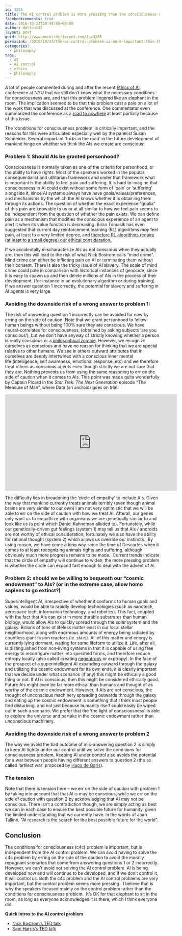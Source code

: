 ```yaml
---
id: 3265
title: The AI control problem is more pressing than the consciousness question
facebookcomments: true
date: 2016-10-23T20:48:08+00:00
author: delton137
layout: post
guid: http://www.moreisdifferent.com/?p=3265
permalink: /2016/10/23/the-ai-control-problem-is-more-important-than-the-consciousness-question/
categories:
  - philosophy
tags:
  - AI
  - AI control
  - ethics
  - philosophy
---
```

A lot of people commented during and after the recent [Ethics of AI](https://wp.nyu.edu/consciousness/ethics-of-artificial-intelligence/) conference at NYU that we still don&#8217;t know what the necessary conditions for consciousness are, and that this problem lingered like an elephant in the room. The implication seemed to be that this problem cast a pale on a lot of the work that was discussed at the conference. One commentator even summarized the conference as a <a href="https://medium.com/@petervoss/ai-safety-research-a-road-to-nowhere-f1c7c20e8875#.4721pgfrd">road to nowhere</a> at least partially because of this issue.

The ‘conditions for consciousness problem&#8217; is critically important, and the reasons for this were articulated especially well by the panelist Susan Schneider. Several important ‘forks in the road’ in the future development of mankind hinge on whether we think the AIs we create are conscious:

### Problem 1: Should AIs be granted personhood?
Consciousness is normally taken as one of the criteria for personhood, or the ability to have rights. Most of the speakers worked in the popular consequentialist and utilitarian framework and under that framework what is important is the ability to feel pain and suffering. It is hard to imagine that consciousness in AI could exist without some form of ‘pain’ or ‘suffering’ alongside it, since AI systems always have have goals/values/preferences, and mechanisms by the which the AI knows whether it is obtaining them through its actions. The question of whether the exact experience “qualia” of this pain are knowable to us or at all similar to how we feel pain seems to be independent from the question of whether the pain exists. We can define pain as a mechanism that modifies the conscious experience of an agent to alert it when its value function is decreasing. Brian Tomasik has even suggested that current day reinforcement learning (RL) algorithms <em>may</em> feel pain, at least to a very limited degree, and [therefore RL algorithms require (at least to a small degree) our ethical consideration.](https://arxiv.org/abs/1410.8233)

If we accidentally mischaracterize AIs as not conscious when they actually are, then this will lead to the risk of what Nick Bostrom calls “mind crime”. Mind crime can either be inflicting pain on AI or terminating them without their consent. There is also the tricky issue of AI slavery. The scale of mind crime could pale in comparison with historical instances of genocide, since it is easy to spawn up and then delete millions of AIs in the process of their development. (for instance in an evolutionary algorithm or during training). If we answer question 1 incorrectly, the potential for slavery and suffering in AI agents is very large.

### Avoiding the downside risk of a wrong answer to problem 1:

The risk of answering question 1 incorrectly can be avoided for now by erring on the side of caution. Note that we grant personhood to fellow human beings without being 100% sure they are conscious. We have neural-correlates for consciousness, (obtained by asking subjects ‘are you conscious’), but we don’t have anyway of strictly knowing whether a person is really conscious or a<a href="https://en.wikipedia.org/wiki/Philosophical_zombie"> philosophical zombie</a>. However, we recognize ourselves as conscious and have no reason for thinking that we are special relative to other humans. We see in others outward attributes that in ourselves are deeply intertwined with a conscious inner mental life (intelligence, self awareness, emotional response, etc) and we therefore treat others as conscious agents even though strictly we are not sure that they are. Nothing prevents us from using the same reasoning to err on the side of caution when it comes to AIs. This point was made quite wonderfully by Captain Picard in the *Star Trek: The Next Generation* episode “The Measure of Man”, where Data (an android) goes on trial:
<iframe width="560" height="315" src="https://www.youtube.com/embed/vjuQRCG_sUw" frameborder="0" allowfullscreen></iframe>

The difficulty lies in broadening the ‘circle of empathy’ to include AIs. Given the way that mankind currently treats animals terribly (even though animal brains are very similar to our own) I am not very optimistic that we will be able to err on the side of caution with how we treat AI. Afterall, our genes only want us to empathize with organisms we are genetically similar to and look like us (a point which Daniel Kahneman alluded to). Fortunately, while our genetically-driven gut feelings (system 1) may tell us that AIs / androids are not worthy of ethical consideration, fortunately we also have the ability for rational thought (system 2) which allows us override our instincts.  By using reason, we have come a long way since the time of Descartes when it comes to at least recognizing animals rights and suffering, although obviously much more progress remains to be made.  Current trends indicate that the circle of empathy will continue to widen; the more pressing problem is whether the circle can expand fast enough to deal with the advent of AI. 

### Problem 2: should we be willing to bequeath our “cosmic endowment” to AIs? (or in the extreme case, allow homo sapiens to go extinct?)

Superintelligent AI, irrespective of whether it conforms to human goals and values, would be able to rapidly develop technologies (such as nanotech, aerospace tech, information technology, and robotics). This fact, coupled with the fact that AIs can exist in more durable substrates than human biology, would allow AIs to quickly spread through the solar system and the galaxy. Billions of tons of lifeless matter exist in our local stellar neighborhood, along with enormous amounts of energy being radiated by countless giant fusion reactors (ie. stars). All of this matter and energy is currently lying dormant, waiting for some lifeform to utilize it. Life, after all, is distinguished from non-living systems in that it is capable of using free energy to reconfigure matter into specified forms, and therefore reduce entropy locally (also called creating [negentropy](https://en.wikipedia.org/wiki/Negentropy) or exptropy). In the face of the prospect of a superintelligent AI expanding outward through the galaxy and utilizing the cosmic endowment for its own ends, it is clearly important that we decide under what scenarios (if any) this might be ethically a good thing or not. If AI is conscious, then this might be considered ethically good. Future AIs might even be far more ethical than humans and thought of as worthy of the cosmic endowment. However, if AIs are not conscious, the thought of unconscious machinery spreading outwards through the galaxy and eating up the cosmic endowment is something that I think most people find disturbing, and not just because humanity itself could easily be wiped out in such a scenario. We prefer that the &#8216;the light of consciousness&#8217; is able to explore the universe and partake in the cosmic endowment rather than unconscious machinery. 

### Avoiding the downside risk of a wrong answer to problem 2

The way we avoid the bad outcome of mis-answering question 2 is simply to keep AI tightly under our control until we solve the conditions for consciousness problem. Keeping AI under control also avoids the potential for a war between people having different answers to question 2 (the so called &#8216;artilect war&#8217; proposed by [Hugo de Garis](https://en.wikipedia.org/wiki/Hugo_de_Garis)).

### The tension

Note that there is tension here &#8211; we err on the side of caution with problem 1 by taking into account that that AI is may be conscious, while we err on the side of caution with question 2 by acknowledging that AI may not be conscious. There isn&#8217;t a contradiction though, we are simply acting as best we can in each case to ensure the best possible future for humanity, given the limited understanding that we currently have. In the words of Jaan Tallinn, &#8220;AI research is the search for the best possible future for the world&#8221;.

## Conclusion

The conditions for consciousness (c4c) problem is important, but is independent from the AI control problem. We can avoid having to solve the c4c problem by erring on the side of the caution to avoid the morally repugnant scenarios that come from answering questions 1 or 2 incorrectly. However, we can&#8217;t avoid not solving the AI control problem. AI is being developed now and will continue to be developed, and if we don&#8217;t control it, it will control us. Both the c4c problem and the AI control problems are very important, but the control problem seems more pressing.  I believe that is why the speakers focused mainly on the control problem rather than the conditions for consciousness problem.  It&#8217;s OK for that elephant to sit in the room, as long as everyone acknowledges it is there, which I think everyone did.

**Quick Intros to the AI control problem**

  * [Nick Bostrom&#8217;s TED talk](https://www.ted.com/talks/nick_bostrom_what_happens_when_our_computers_get_smarter_than_we_are?language=en)
  * [Sam Harris&#8217;s TED talk](https://www.ted.com/talks/sam_harris_can_we_build_ai_without_losing_control_over_it?language=en)
